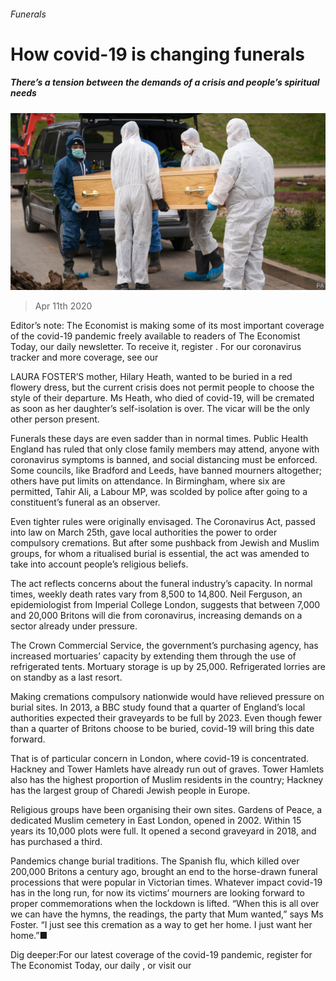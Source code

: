 ###### Funerals

# How covid-19 is changing funerals 

##### There’s a tension between the demands of a crisis and people’s spiritual needs 

![image](images/20200411_BRP005_0.jpg) 

> Apr 11th 2020 

Editor’s note: The Economist is making some of its most important coverage of the covid-19 pandemic freely available to readers of The Economist Today, our daily newsletter. To receive it, register . For our coronavirus tracker and more coverage, see our 

LAURA FOSTER’S mother, Hilary Heath, wanted to be buried in a red flowery dress, but the current crisis does not permit people to choose the style of their departure. Ms Heath, who died of covid-19, will be cremated as soon as her daughter’s self-isolation is over. The vicar will be the only other person present.

Funerals these days are even sadder than in normal times. Public Health England has ruled that only close family members may attend, anyone with coronavirus symptoms is banned, and social distancing must be enforced. Some councils, like Bradford and Leeds, have banned mourners altogether; others have put limits on attendance. In Birmingham, where six are permitted, Tahir Ali, a Labour MP, was scolded by police after going to a constituent’s funeral as an observer.


Even tighter rules were originally envisaged. The Coronavirus Act, passed into law on March 25th, gave local authorities the power to order compulsory cremations. But after some pushback from Jewish and Muslim groups, for whom a ritualised burial is essential, the act was amended to take into account people’s religious beliefs.

The act reflects concerns about the funeral industry’s capacity. In normal times, weekly death rates vary from 8,500 to 14,800. Neil Ferguson, an epidemiologist from Imperial College London, suggests that between 7,000 and 20,000 Britons will die from coronavirus, increasing demands on a sector already under pressure.

The Crown Commercial Service, the government’s purchasing agency, has increased mortuaries’ capacity by extending them through the use of refrigerated tents. Mortuary storage is up by 25,000. Refrigerated lorries are on standby as a last resort.

Making cremations compulsory nationwide would have relieved pressure on burial sites. In 2013, a BBC study found that a quarter of England’s local authorities expected their graveyards to be full by 2023. Even though fewer than a quarter of Britons choose to be buried, covid-19 will bring this date forward.

That is of particular concern in London, where covid-19 is concentrated. Hackney and Tower Hamlets have already run out of graves. Tower Hamlets also has the highest proportion of Muslim residents in the country; Hackney has the largest group of Charedi Jewish people in Europe.

Religious groups have been organising their own sites. Gardens of Peace, a dedicated Muslim cemetery in East London, opened in 2002. Within 15 years its 10,000 plots were full. It opened a second graveyard in 2018, and has purchased a third.

Pandemics change burial traditions. The Spanish flu, which killed over 200,000 Britons a century ago, brought an end to the horse-drawn funeral processions that were popular in Victorian times. Whatever impact covid-19 has in the long run, for now its victims’ mourners are looking forward to proper commemorations when the lockdown is lifted. “When this is all over we can have the hymns, the readings, the party that Mum wanted,” says Ms Foster. “I just see this cremation as a way to get her home. I just want her home.”■

Dig deeper:For our latest coverage of the covid-19 pandemic, register for The Economist Today, our daily , or visit our 

